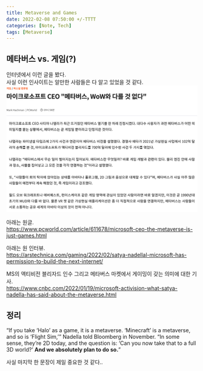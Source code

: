 ```yaml
---
title: Metaverse and Games
date: 2022-02-08 07:50:00 +/-TTTT
categories: [Note, Tech]
tags: [Metaverse]  
---
```


## 메타버스 vs. 게임(?)

인터넷에서 이런 글을 봤다.  
사실 이런 인사이트는 알만한 사람들은 다 알고 있었을 것 같다.  
![img](/assets/img/metaverse.png)  

아래는 원글.  
<https://www.pcworld.com/article/611678/microsoft-ceo-the-metaverse-is-just-games.html>  

아래는 원 인터뷰.  
<https://arstechnica.com/gaming/2022/02/satya-nadellal-microsoft-has-permission-to-build-the-next-internet/>

MS의 액티비전 블리자드 인수 그리고 메타버스 마켓에서 게이밍이 갖는 의미에 대한 기사.  
<https://www.cnbc.com/2022/01/19/microsoft-activision-what-satya-nadella-has-said-about-the-metaverse.html>  

## 정리

“If you take ‘Halo’ as a game, it is a metaverse. ‘Minecraft’ is a metaverse, and so is ‘Flight Sim,’” Nadella told Bloomberg in November. “In some sense, they’re 2D today, and the question is: ‘Can you now take that to a full 3D world?’ __And we absolutely plan to do so.__”

사실 마지막 한 문장이 제일 중요한 것 같다..  